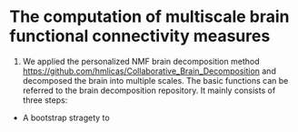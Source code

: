 # The computation of multiscale brain functional connectivity measures

1. We applied the personalized NMF brain decomposition method https://github.com/hmlicas/Collaborative_Brain_Decomposition and decomposed the brain into multiple scales. The basic functions can be referred to the brain decomposition repository. It mainly consists of three steps:

- A bootstrap stragety to 


